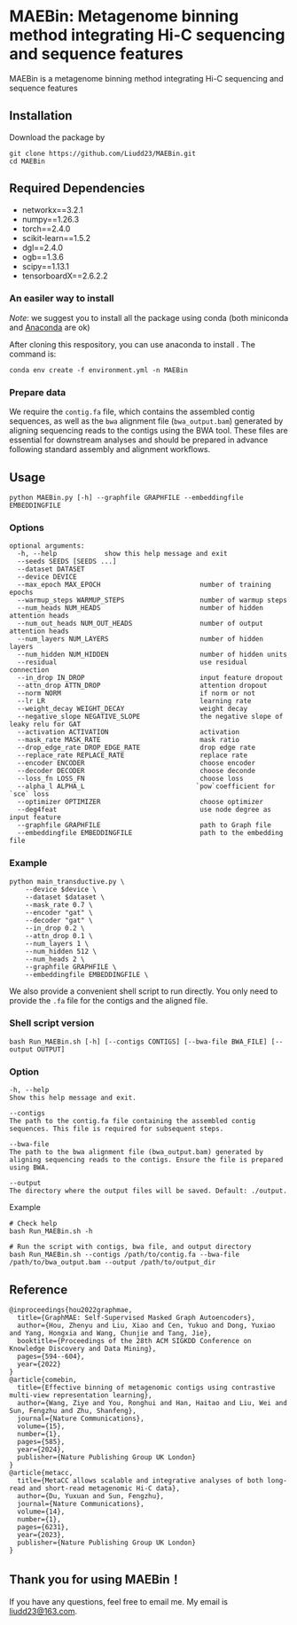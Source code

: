 # MAEBin: Metagenome binning method integrating Hi-C sequencing and sequence features

MAEBin is a metagenome binning method integrating Hi-C sequencing and sequence features

## Installation

Download the package by 

```
git clone https://github.com/Liudd23/MAEBin.git
cd MAEBin
```

## Required Dependencies

* networkx==3.2.1
* numpy==1.26.3
* torch==2.4.0
* scikit-learn==1.5.2
* dgl==2.4.0
* ogb==1.3.6
* scipy==1.13.1
* tensorboardX==2.6.2.2

### An easiler way to install

*Note*: we suggest you to install all the package using conda (both miniconda and [Anaconda](https://anaconda.org/) are ok)

After cloning this respository, you can use anaconda to install . The command is: 

```
conda env create -f environment.yml -n MAEBin
```

### Prepare  data

We require the `contig.fa` file, which contains the assembled contig sequences, as well as the `bwa` alignment file (`bwa_output.bam`) generated by aligning sequencing reads to the contigs using the BWA tool. These files are essential for downstream analyses and should be prepared in advance following standard assembly and alignment workflows.

## Usage

    python MAEBin.py [-h] --graphfile GRAPHFILE --embeddingfile EMBEDDINGFILE

### Options

    optional arguments:
      -h, --help            show this help message and exit
      --seeds SEEDS [SEEDS ...]
      --dataset DATASET
      --device DEVICE
      --max_epoch MAX_EPOCH                         number of training epochs
      --warmup_steps WARMUP_STEPS                   number of warmup steps
      --num_heads NUM_HEADS                         number of hidden attention heads
      --num_out_heads NUM_OUT_HEADS                 number of output attention heads
      --num_layers NUM_LAYERS                       number of hidden layers
      --num_hidden NUM_HIDDEN                       number of hidden units
      --residual                                    use residual connection
      --in_drop IN_DROP                             input feature dropout
      --attn_drop ATTN_DROP                         attention dropout
      --norm NORM                                   if norm or not
      --lr LR                                       learning rate
      --weight_decay WEIGHT_DECAY                   weight decay
      --negative_slope NEGATIVE_SLOPE               the negative slope of leaky relu for GAT
      --activation ACTIVATION                       activation
      --mask_rate MASK_RATE                         mask ratio
      --drop_edge_rate DROP_EDGE_RATE               drop edge rate
      --replace_rate REPLACE_RATE                   replace rate
      --encoder ENCODER                             choose encoder
      --decoder DECODER                             choose deconde
      --loss_fn LOSS_FN                             choose loss
      --alpha_l ALPHA_L                            `pow`coefficient for `sce` loss
      --optimizer OPTIMIZER                         choose optimizer
      --deg4feat                                    use node degree as input feature    
      --graphfile GRAPHFILE                         path to Graph file
      --embeddingfile EMBEDDINGFILE                 path to the embedding file

### Example

```
python main_transductive.py \
    --device $device \
    --dataset $dataset \
    --mask_rate 0.7 \
    --encoder "gat" \
    --decoder "gat" \
    --in_drop 0.2 \
    --attn_drop 0.1 \
    --num_layers 1 \
    --num_hidden 512 \
    --num_heads 2 \
    --graphfile GRAPHFILE \ 
    --embeddingfile EMBEDDINGFILE \
```



We also provide a convenient shell script to run directly. You only need to provide the `.fa` file for the contigs and the aligned file.

### Shell script version

```
bash Run_MAEBin.sh [-h] [--contigs CONTIGS] [--bwa-file BWA_FILE] [--output OUTPUT]
```

### Option

```
-h, --help
Show this help message and exit.

--contigs
The path to the contig.fa file containing the assembled contig sequences. This file is required for subsequent steps.

--bwa-file
The path to the bwa alignment file (bwa_output.bam) generated by aligning sequencing reads to the contigs. Ensure the file is prepared using BWA.

--output
The directory where the output files will be saved. Default: ./output.
```

Example

```
# Check help
bash Run_MAEBin.sh -h

# Run the script with contigs, bwa file, and output directory
bash Run_MAEBin.sh --contigs /path/to/contig.fa --bwa-file /path/to/bwa_output.bam --output /path/to/output_dir
```



## Reference

```
@inproceedings{hou2022graphmae,
  title={GraphMAE: Self-Supervised Masked Graph Autoencoders},
  author={Hou, Zhenyu and Liu, Xiao and Cen, Yukuo and Dong, Yuxiao and Yang, Hongxia and Wang, Chunjie and Tang, Jie},
  booktitle={Proceedings of the 28th ACM SIGKDD Conference on Knowledge Discovery and Data Mining},
  pages={594--604},
  year={2022}
}
@article{comebin,
  title={Effective binning of metagenomic contigs using contrastive multi-view representation learning},
  author={Wang, Ziye and You, Ronghui and Han, Haitao and Liu, Wei and Sun, Fengzhu and Zhu, Shanfeng},
  journal={Nature Communications},
  volume={15},
  number={1},
  pages={585},
  year={2024},
  publisher={Nature Publishing Group UK London}
}
@article{metacc,
  title={MetaCC allows scalable and integrative analyses of both long-read and short-read metagenomic Hi-C data},
  author={Du, Yuxuan and Sun, Fengzhu},
  journal={Nature Communications},
  volume={14},
  number={1},
  pages={6231},
  year={2023},
  publisher={Nature Publishing Group UK London}
}
```

## Thank you for using MAEBin！
If you have any questions, feel free to email me. My email is liudd23@163.com.
